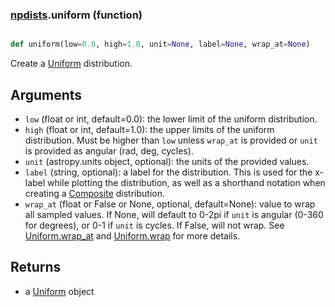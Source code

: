 ### [npdists](npdists.md).uniform (function)


```py

def uniform(low=0.0, high=1.0, unit=None, label=None, wrap_at=None)

```



Create a [Uniform](Uniform.md) distribution.

Arguments
--------------
* `low` (float or int, default=0.0): the lower limit of the uniform distribution.
* `high` (float or int, default=1.0): the upper limits of the uniform distribution.
    Must be higher than `low` unless `wrap_at` is provided or `unit`
    is provided as angular (rad, deg, cycles).
* `unit` (astropy.units object, optional): the units of the provided values.
* `label` (string, optional): a label for the distribution.  This is used
    for the x-label while plotting the distribution, as well as a shorthand
    notation when creating a [Composite](Composite.md) distribution.
* `wrap_at` (float or False or None, optional, default=None): value to wrap all
    sampled values.  If None, will default to 0-2pi if `unit` is angular
    (0-360 for degrees), or 0-1 if `unit` is cycles.  If False, will not wrap.
    See [Uniform.wrap_at](Uniform.wrap_at.md) and [Uniform.wrap](Uniform.wrap.md) for more details.

Returns
--------
* a [Uniform](Uniform.md) object

